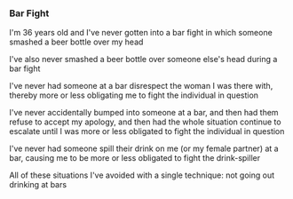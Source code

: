 ### Bar Fight

<p>I'm 36 years old and I've never gotten into a bar fight in which someone smashed a beer bottle over my head</p>

<p>I've also never smashed a beer bottle over someone else's head during a bar fight</p>

<p>I've never had someone at a bar disrespect the woman I was there with, thereby more or less obligating me to fight the individual in question</p>

<p>I've never accidentally bumped into someone at a bar, and then had them refuse to accept my apology, and then had the whole situation continue to escalate until I was more or less obligated to fight the individual in question</p>

<p>I've never had someone spill their drink on me (or my female partner) at a bar, causing me to be more or less obligated to fight the drink-spiller</p>

<p>All of these situations I've avoided with a single technique: not going out drinking at bars</p>

